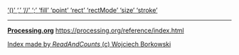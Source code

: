 [ ‘()’ ](https://processing.org/reference/parentheses.html)	[ ‘,’ ](https://processing.org/reference/comma.html)	[ ‘//’ ](https://processing.org/reference/comment.html)	[ ‘;’ ](https://processing.org/reference/semicolon.html)	[ ‘fill’ ](https://processing.org/reference/fill_.html)	[ ‘point’ ](https://processing.org/reference/point_.html)	[ ‘rect’ ](https://processing.org/reference/rect_.html)	[ ‘rectMode’ ](https://processing.org/reference/rectMode_.html)	[ ‘size’ ](https://processing.org/reference/size_.html)	[ ‘stroke’ ](https://processing.org/reference/stroke_.html)	


----
[__Processing.org__](http://Processing.org/) <https://processing.org/reference/index.html>


[Index made by _ReadAndCounts_ (c) Wojciech Borkowski](https://github.com/borkowsk/bookProcessingEN/tree/main/33_extensions/readandcounts)

